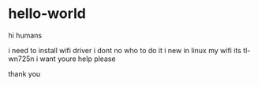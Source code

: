 # hello-world

hi humans

i need to install wifi driver i dont no who to do it 
i new in linux
my wifi its tl-wn725n
i want youre help please

thank you
